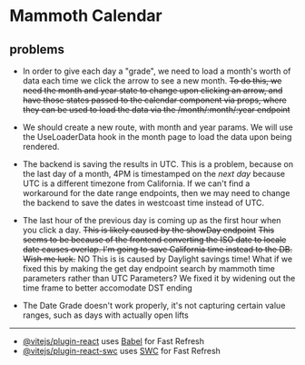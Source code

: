 # Mammoth Calendar

## problems
- In order to give each day a "grade", we need to load a month's worth of data each time we click the arrow to see a new month. ~~To do this, we need the month and year state to change upon clicking an arrow, and have those states passed to the calendar component via props, where they can be used to load the data via the /month/:month/:year endpoint~~
- We should create a new route, with month and year params. We will use the UseLoaderData hook in the month page to load the data upon being rendered.
- The backend is saving the results in UTC. This is a problem, because on the last day of a month, 4PM is timestamped on the _next day_ because UTC is a different timezone from California. If we can't find a workaround for the date range endpoints, then we may need to change the backend to save the dates in westcoast time instead of UTC.
- The last hour of the previous day is coming up as the first hour when you click a day. ~~This is likely caused by the showDay endpoint~~ ~~This seems to be because of the frontend converting the ISO date to locale date causes overlap. I'm going to save California time instead to the DB. Wish me luck.~~ NO This is is caused by Daylight savings time! What if we fixed this by making the get day endpoint search by mammoth time parameters rather than UTC Parameters? We fixed it by widening out the time frame to better accomodate DST ending

- The Date Grade doesn't work properly, it's not capturing certain value ranges, such as days with actually open lifts

---------

- [@vitejs/plugin-react](https://github.com/vitejs/vite-plugin-react/blob/main/packages/plugin-react/README.md) uses [Babel](https://babeljs.io/) for Fast Refresh
- [@vitejs/plugin-react-swc](https://github.com/vitejs/vite-plugin-react-swc) uses [SWC](https://swc.rs/) for Fast Refresh
